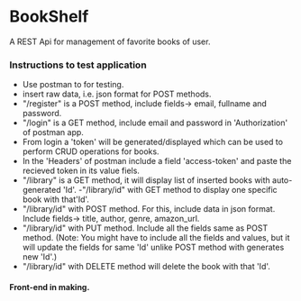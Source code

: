 # BookShelf
A REST Api for management of favorite books of user.

### Instructions to test application
- Use postman to for testing.
- insert raw data, i.e. json format for POST methods.
- "/register" is a POST method, include fields-> email, fullname and password.
- "/login" is a GET method, include email and password in 'Authorization' of postman app.
- From login a 'token' will be generated/displayed which can be used to perform CRUD operations for books.
- In the 'Headers' of postman include a field 'access-token' and paste the recieved token in its value fiels.
- "/library" is a GET method, it will display list of inserted books with auto-generated 'Id'.
-"/library/id" with GET method to display one specific book with that'Id'. 
- "/library/id" with POST method. For this, include data in json format. Include fields-> title, author, genre, amazon_url.
- "/library/id" with PUT method. Include all the fields same as POST method.
  (Note: You might have to include all the fields and values, but it will update the fields for same 'Id' unlike POST method with generates    new 'Id'.)
- "/library/id" with DELETE method will delete the book with that 'Id'.



#### Front-end in making.
